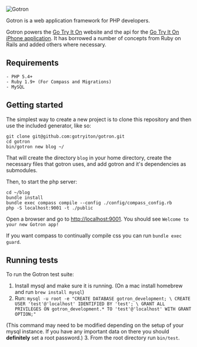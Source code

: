 ![Gotron](http://assets.gotryiton.com/img/gotron/ff91430392/logo-m.png)

Gotron is a web application framework for PHP developers.

Gotron powers the [Go Try It On](http://www.gotryiton.com) website and the api for the [Go Try It On iPhone application](https://itunes.apple.com/us/app/go-try-it-on/id398392143?mt=8). It has borrowed a number of concepts from Ruby on Rails and added others where necessary.

## Requirements
    - PHP 5.4+
    - Ruby 1.9+ (For Compass and Migrations)
    - MySQL

## Getting started

The simplest way to create a new project is to clone this repository and then use the included generator, like so:

    git clone git@github.com:gotryiton/gotron.git
    cd gotron
    bin/gotron new blog ~/

That will create the directory `blog` in your home directory, create the necessary files that gotron uses, and add gotron and it's dependencies as submodules.

Then, to start the php server:

    cd ~/blog
    bundle install
    bundle exec compass compile --config ./config/compass_config.rb
    php -S localhost:9001 -t ./public

Open a browser and go to [http://localhost:9001](http://localhost:9001). You should see `Welcome to your new Gotron app!`

If you want compass to continually compile css you can run `bundle exec guard`.

## Running tests

To run the Gotron test suite:

  1. Install mysql and make sure it is running. (On a mac install homebrew and run `brew install mysql`)
  2. Run:
    ```
    mysql -u root -e "CREATE DATABASE gotron_development; \
      CREATE USER 'test'@'localhost' IDENTIFIED BY 'test'; \
      GRANT ALL PRIVILEGES ON gotron_development.* TO 'test'@'localhost' WITH GRANT OPTION;"
    ```

   (This command may need to be modified depending on the setup of your mysql instance. If you have any important data on there you should **definitely** set a root password.)
  3. From the root directory run `bin/test`.
